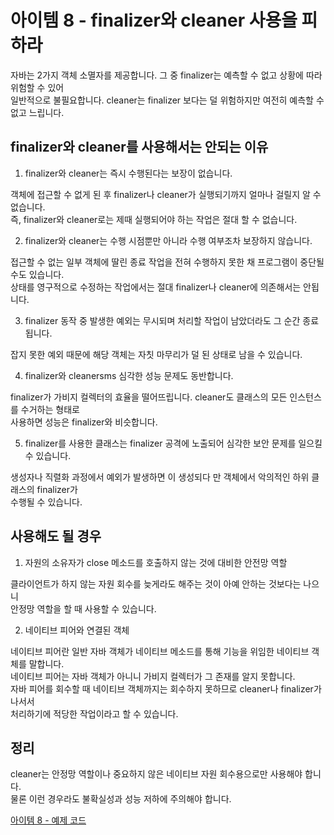 # 아이템 8 - finalizer와 cleaner 사용을 피하라

자바는 2가지 객체 소멸자를 제공합니다. 그 중 finalizer는 예측할 수 없고 상황에 따라 위험할 수 있어     
일반적으로 불필요합니다. cleaner는 finalizer 보다는 덜 위험하지만 여전히 예측할 수 없고 느립니다.    

## finalizer와 cleaner를 사용해서는 안되는 이유

1. finalizer와 cleaner는 즉시 수행된다는 보장이 없습니다.   

객체에 접근할 수 없게 된 후 finalizer나 cleaner가 실행되기까지 얼마나 걸릴지 알 수 없습니다.  
즉, finalizer와 cleaner로는 제때 실행되어야 하는 작업은 절대 할 수 없습니다.   

2. finalizer와 cleaner는 수행 시점뿐만 아니라 수행 여부조차 보장하지 않습니다.   

접근할 수 없는 일부 객체에 딸린 종료 작업을 전혀 수행하지 못한 채 프로그램이 중단될 수도 있습니다.   
상태를 영구적으로 수정하는 작업에서는 절대 finalizer나 cleaner에 의존해서는 안됩니다.    

3. finalizer 동작 중 발생한 예외는 무시되며 처리할 작업이 남았더라도 그 순간 종료됩니다.   

잡지 못한 예외 때문에 해당 객체는 자칫 마무리가 덜 된 상태로 남을 수 있습니다.   

4. finalizer와 cleanersms 심각한 성능 문제도 동반합니다.   

finalizer가 가비지 컬렉터의 효율을 떨어뜨립니다. cleaner도 클래스의 모든 인스턴스를 수거하는 형태로    
사용하면 성능은 finalizer와 비슷합니다.    

5. finalizer를 사용한 클래스는 finalizer 공격에 노출되어 심각한 보안 문제를 일으킬 수 있습니다.    

생성자나 직렬화 과정에서 예외가 발생하면 이 생성되다 만 객체에서 악의적인 하위 클래스의 finalizer가    
수행될 수 있습니다.       

## 사용해도 될 경우

1. 자원의 소유자가 close 메소드를 호출하지 않는 것에 대비한 안전망 역할    

클라이언트가 하지 않는 자원 회수를 늦게라도 해주는 것이 아예 안하는 것보다는 나으니    
안정망 역할을 할 때 사용할 수 있습니다.    

2. 네이티브 피어와 연결된 객체 

네이티브 피어란 일반 자바 객체가 네이티브 메소드를 통해 기능을 위임한 네이티브 객체를 말합니다.   
네이티브 피어는 자바 객체가 아니니 가비지 컬렉터가 그 존재를 알지 못합니다.    
자바 피어를 회수할 때 네이티브 객체까지는 회수하지 못하므로 cleaner나 finalizer가 나서서   
처리하기에 적당한 작업이라고 할 수 있습니다.    

## 정리

cleaner는 안정망 역할이나 중요하지 않은 네이티브 자원 회수용으로만 사용해야 합니다.      
물론 이런 경우라도 불확실성과 성능 저하에 주의해야 합니다.    

[아이템 8 - 예제 코드](https://github.com/320Hwany/EffectiveJava/blob/main/src/main/java/effective/item8/Room.java)   
